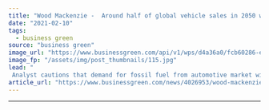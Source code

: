 ```yaml
---
title: "Wood Mackenzie -  Around half of global vehicle sales in 2050 will be zero emission"
date: "2021-02-10"
tags: 
  - business green
source: "business green"
image_url: "https://www.businessgreen.com/api/v1/wps/d4a36a0/fcb60286-ef99-4258-a0cf-a748959d8ccb/9/iStock-1182744070-185x114.jpg"
image_fp: "/assets/img/post_thumbnails/115.jpg"
lead: "
 Analyst cautions that demand for fossil fuel from automotive market will only drop by 24 per cent by 2050, despite bullish predictions for EV market ..."
article_url: "https://www.businessgreen.com/news/4026953/wood-mackenzie-half-global-vehicle-sales-2050-zero-emission"
---
```


---

